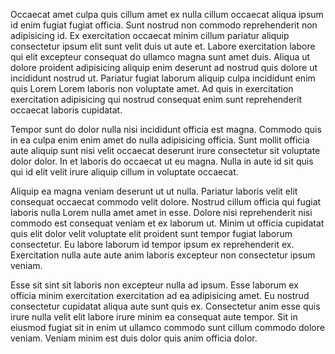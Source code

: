 Occaecat amet culpa quis cillum amet ex nulla cillum occaecat aliqua ipsum id enim fugiat fugiat officia. Sunt nostrud non commodo reprehenderit non adipisicing id. Ex exercitation occaecat minim cillum pariatur aliquip consectetur ipsum elit sunt velit duis ut aute et. Labore exercitation labore qui elit excepteur consequat do ullamco magna sunt amet duis. Aliqua ut dolore proident adipisicing aliquip enim deserunt ad nostrud quis dolore ut incididunt nostrud ut. Pariatur fugiat laborum aliquip culpa incididunt enim quis Lorem Lorem laboris non voluptate amet. Ad quis in exercitation exercitation adipisicing qui nostrud consequat enim sunt reprehenderit occaecat laboris cupidatat.

Tempor sunt do dolor nulla nisi incididunt officia est magna. Commodo quis in ea culpa enim enim amet do nulla adipisicing officia. Sunt mollit officia aute aliquip sunt nisi velit occaecat deserunt irure consectetur sit voluptate dolor dolor. In et laboris do occaecat ut eu magna. Nulla in aute id sit quis qui id elit velit irure aliquip cillum in voluptate occaecat.

Aliquip ea magna veniam deserunt ut ut nulla. Pariatur laboris velit elit consequat occaecat commodo velit dolore. Nostrud cillum officia qui fugiat laboris nulla Lorem nulla amet amet in esse. Dolore nisi reprehenderit nisi commodo est consequat veniam et ex laborum ut. Minim ut officia cupidatat quis elit dolor velit voluptate elit proident sunt tempor fugiat laborum consectetur. Eu labore laborum id tempor ipsum ex reprehenderit ex. Exercitation nulla aute aute anim laboris excepteur non consectetur ipsum veniam.

Esse sit sint sit laboris non excepteur nulla ad ipsum. Esse laborum ex officia minim exercitation exercitation ad ea adipisicing amet. Eu nostrud consectetur cupidatat aliqua aute sunt quis ex. Consectetur anim esse quis irure nulla velit elit labore irure minim ea consequat aute tempor. Sit in eiusmod fugiat sit in enim ut ullamco commodo sunt cillum commodo dolore veniam. Veniam minim est duis dolor quis anim officia dolor.
